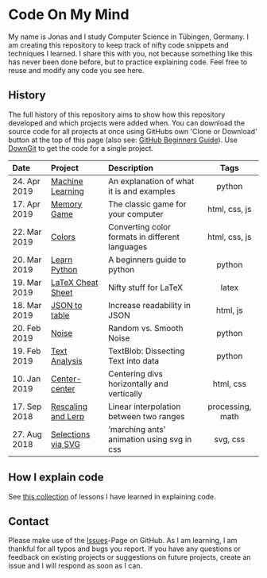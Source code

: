 # Code On My Mind

My name is Jonas and I study Computer Science in Tübingen, Germany. I am creating this repository to keep track of nifty code snippets and techniques I learned. I share this with you, not because something like this has never been done before, but to practice explaining code. Feel free to reuse and modify any code you see here.

## History

The full history of this repository aims to show how this repository developed and which projects were added when. You can download the source code for all projects at once using GitHubs own 'Clone or Download' button at the top of this page (also see: [GitHub Beginners Guide](https://education.github.com/git-cheat-sheet-education.pdf)). Use [DownGit](https://minhaskamal.github.io/DownGit/#/home) to get the code for a single project.


| Date | Project | Description | Tags |
|:-----|:--------|:------------|:----:|
| 24. Apr 2019 | [Machine Learning](./projects/machine-learning) | An explanation of what it is and examples | python |
| 17. Apr 2019 | [Memory Game](./projects/memory-game) | The classic game for your computer | html, css, js |
| 22. Mar 2019 | [Colors](./projects/colors) | Converting color formats in different languages | html, css, js |
| 20. Mar 2019 | [Learn Python](./projects/learn-python) | A beginners guide to python | python |
| 19. Mar 2019 | [LaTeX Cheat Sheet](./projects/latex-cheat-sheet) | Nifty stuff for LaTeX | latex |
| 18. Mar 2019 | [JSON to table](./projects/json-to-table) | Increase readability in JSON | html, js |
| 20. Feb 2019 | [Noise](./projects/noise) | Random vs. Smooth Noise | python |
| 19. Feb 2019 | [Text Analysis](./projects/text-analysis) | TextBlob: Dissecting Text into data | python |
| 10. Jan 2019 | [Center-center](./projects/center-center) | Centering divs horizontally and vertically | html, css |
| 17. Sep 2018 | [Rescaling and Lerp](./projects/rescaling-and-lerp) | Linear interpolation between two ranges | processing, math |
| 27. Aug 2018 | [Selections via SVG](./projects/svg-selection) | ‘marching ants’ animation using svg in css | svg, css |

## How I explain code

See [this collection](./how-i-explain-code.md) of lessons I have learned in explaining code.


## Contact

Please make use of the [Issues](https://github.com/JonasKoenig/CodeOnMyMind/issues)-Page on GitHub. As I am learning, I am thankful for all typos and bugs you report. If you have any questions or feedback on existing projects or suggestions on future projects, create an issue and I will respond as soon as I can.
